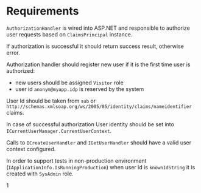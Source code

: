 # Requirements

`AuthorizationHandler` is wired into ASP.NET and responsible to authorize user requests based on `ClaimsPrincipal` instance.

If authorization is successful it should return success result, otherwise error.

Authorization handler should register new user if it is the first time user is authorized:

* new users should be assigned `Visitor` role
* user id `anonym@myapp.idp` is reserved by the system

User Id should be taken from `sub` or `http://schemas.xmlsoap.org/ws/2005/05/identity/claims/nameidentifier` claims.

In case of successful authorization User identity should be set into `ICurrentUserManager.CurrentUserContext`.

Calls to `ICreateUserHandler` and `IGetUserHandler` should have a valid user context configured.

In order to support tests in non-production environment (`IApplicationInfo.IsRunningProduction`) when user id is `knownIdString` it is created with `SysAdmin` role.


1  